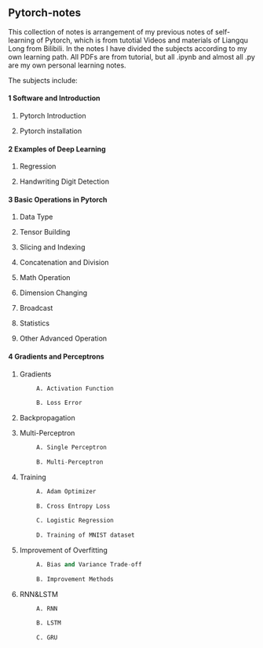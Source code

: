 ## Pytorch-notes

This collection of notes is arrangement of my previous notes of self-learning of Pytorch, which is from tutotial Videos and materials of Liangqu Long from Bilibili. In the notes I have divided the subjects according to my own learning path. All PDFs are from tutorial, but all .ipynb and almost all .py are my own personal learning notes.

The subjects include:

#### 1 Software and Introduction

  1. Pytorch Introduction
  
  2. Pytorch installation
  
#### 2 Examples of Deep Learning

  1. Regression
  
  2. Handwriting Digit Detection
  
#### 3 Basic Operations in Pytorch

  1. Data Type
  
  2. Tensor Building
  
  3. Slicing and Indexing
  
  4. Concatenation and Division
  
  5. Math Operation
  
  6. Dimension Changing
  
  7. Broadcast
  
  8. Statistics
  
  9. Other Advanced Operation
  
#### 4 Gradients and Perceptrons

  1. Gradients
  
```Python
		A. Activation Function
		
		B. Loss Error
```
    
  2. Backpropagation
  
  3. Multi-Perceptron

```Python  
		A. Single Perceptron
    
		B. Multi-Perceptron
```
    
  4. Training

```Python  
		A. Adam Optimizer
	    
		B. Cross Entropy Loss
	    
		C. Logistic Regression
	    
		D. Training of MNIST dataset
```

  5. Improvement of Overfitting

```Python  
		A. Bias and Variance Trade-off
    
		B. Improvement Methods
```

  6. RNN&LSTM
  
```Python  
		A. RNN
    
		B. LSTM
		
		C. GRU
```
